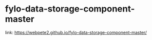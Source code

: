 # fylo-data-storage-component-master

link: https://webpete2.github.io/fylo-data-storage-component-master/
